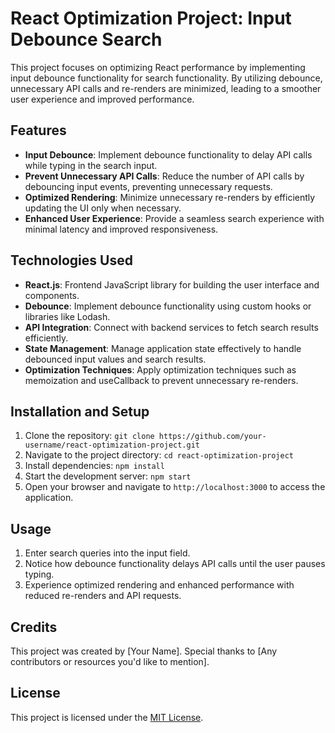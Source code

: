 # React Optimization Project: Input Debounce Search

This project focuses on optimizing React performance by implementing input debounce functionality for search functionality. By utilizing debounce, unnecessary API calls and re-renders are minimized, leading to a smoother user experience and improved performance.

## Features

- **Input Debounce**: Implement debounce functionality to delay API calls while typing in the search input.
- **Prevent Unnecessary API Calls**: Reduce the number of API calls by debouncing input events, preventing unnecessary requests.
- **Optimized Rendering**: Minimize unnecessary re-renders by efficiently updating the UI only when necessary.
- **Enhanced User Experience**: Provide a seamless search experience with minimal latency and improved responsiveness.

## Technologies Used

- **React.js**: Frontend JavaScript library for building the user interface and components.
- **Debounce**: Implement debounce functionality using custom hooks or libraries like Lodash.
- **API Integration**: Connect with backend services to fetch search results efficiently.
- **State Management**: Manage application state effectively to handle debounced input values and search results.
- **Optimization Techniques**: Apply optimization techniques such as memoization and useCallback to prevent unnecessary re-renders.

## Installation and Setup

1. Clone the repository: `git clone https://github.com/your-username/react-optimization-project.git`
2. Navigate to the project directory: `cd react-optimization-project`
3. Install dependencies: `npm install`
4. Start the development server: `npm start`
5. Open your browser and navigate to `http://localhost:3000` to access the application.

## Usage

1. Enter search queries into the input field.
2. Notice how debounce functionality delays API calls until the user pauses typing.
3. Experience optimized rendering and enhanced performance with reduced re-renders and API requests.

## Credits

This project was created by [Your Name]. Special thanks to [Any contributors or resources you'd like to mention].

## License

This project is licensed under the [MIT License](https://opensource.org/licenses/MIT).
